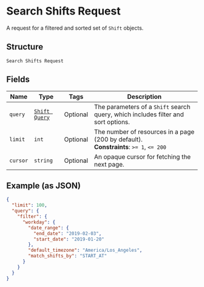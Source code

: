 
# Search Shifts Request

A request for a filtered and sorted set of `Shift` objects.

## Structure

`Search Shifts Request`

## Fields

| Name | Type | Tags | Description |
|  --- | --- | --- | --- |
| `query` | [`Shift Query`](../../doc/models/shift-query.md) | Optional | The parameters of a `Shift` search query, which includes filter and sort options. |
| `limit` | `int` | Optional | The number of resources in a page (200 by default).<br>**Constraints**: `>= 1`, `<= 200` |
| `cursor` | `string` | Optional | An opaque cursor for fetching the next page. |

## Example (as JSON)

```json
{
  "limit": 100,
  "query": {
    "filter": {
      "workday": {
        "date_range": {
          "end_date": "2019-02-03",
          "start_date": "2019-01-20"
        },
        "default_timezone": "America/Los_Angeles",
        "match_shifts_by": "START_AT"
      }
    }
  }
}
```

